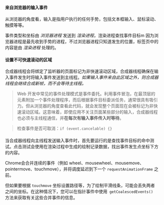 #### 来自浏览器的输入事件
  从浏览器的角度看，输入是指用户执行的任何手势，包括文本框输入、鼠标滚动、触摸等等。

  事件类型和坐标由 *浏览器进程* 发送到 *渲染进程*，渲染进程查找事件目标m
  因为浏览器进程是最先收到手势的进程，不过浏览器进程只知道发生的位置，标签页中的内容是由 *渲染进程* 处理的。

#### 设置不可快速滚动的区域
  合成器线程会将绑定了监听器的页面标记为非快速滚动区域，合成器线程确保在输入事件发生时将输入事件发送到主线程。*如果输入事件来自此区域之外，则合成器线程会继续合成新帧，而不会等待主线程。*

  > Web 开发中常见的事件处理模式是事件委托。利用事件冒泡，在最顶层的元素附加一个事件处理程序，而后根据事件目标委派任务，通常很具有吸引力。但从浏览器的角度查看此代码，就会发现整个页面现在会被标记为非快速滚动区域。这意味着，即使应用不关注页面某些部分的输入，合成器线程也必须与主线程通信，并**在每次有输入事件传入时等待**。

> 检查事件是否可取消：`if (event.cancelable) {}`

####
当合成器线程向主线程发送输入事件时，首先要运行的是查找事件目标的命中测试。点击测试会使用在渲染过程中生成的绘制记录数据，找出事件发生点坐标下方的内容。

Chrome会合并连续的事件（例如 wheel、mousewheel、mousemove、pointermove、touchmove），并将调度延迟到下一个 `requestAnimationFrame` 之前。

但如果要根据 `touchmove` 坐标设置路径等，为了绘制平滑线条，可能会丢失两者之间的坐标。在这种情况下，您可以在指针事件中使用` getCoalescedEvents()` 方法来获取有关这些合并事件的信息。

  